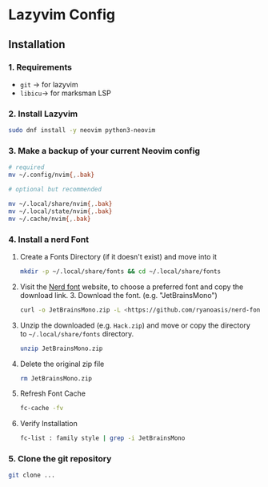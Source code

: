 # Lazyvim Config

## Installation

### 1. Requirements

- `git` -> for lazyvim
- `libicu`-> for marksman LSP

### 2. Install Lazyvim

```bash
sudo dnf install -y neovim python3-neovim
```

### 3. Make a backup of your current Neovim config

```bash
# required
mv ~/.config/nvim{,.bak}

# optional but recommended

mv ~/.local/share/nvim{,.bak}
mv ~/.local/state/nvim{,.bak}
mv ~/.cache/nvim{,.bak}
```

### 4. Install a nerd Font

1. Create a Fonts Directory (if it doesn't exist) and move into it

    ```bash
    mkdir -p ~/.local/share/fonts && cd ~/.local/share/fonts
    ```

1. Visit the [Nerd font](https://www.nerdfonts.com/font-downloads) website, to choose a preferred font and copy the download link. 3. Download the font. (e.g. "JetBrainsMono")

    ```bash
    curl -o JetBrainsMono.zip -L <https://github.com/ryanoasis/nerd-fonts/releases/download/v3.4.0/JetBrainsMono.zip>
    ```

1. Unzip the downloaded (e.g. `Hack.zip`) and move or copy the directory to `~/.local/share/fonts` directory.

    ```bash
    unzip JetBrainsMono.zip
    ```

1. Delete the original zip file

    ```bash
    rm JetBrainsMono.zip
    ```

1. Refresh Font Cache

    ```bash
    fc-cache -fv
    ```

1. Verify Installation

    ```bash
    fc-list : family style | grep -i JetBrainsMono
    ```

### 5. Clone the git repository

```bash
git clone ...
```
